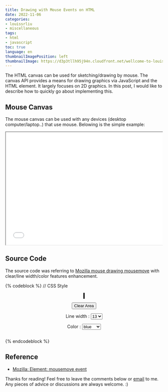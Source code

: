 ```yaml
---
title: Drawing with Mouse Events on HTML
date: 2022-11-06
categories:
- louissrliu
- miscellaneous
tags:
- html
- javascript
toc: true
language: en
thumbnailImagePosition: left
thumbnailImage: https://d3p3tllh95j94n.cloudfront.net/wellcome-to-louissrliu/castle.jpeg
---
```


The HTML canvas can be used for sketching/drawing by mouse. The canvas API provides a means for drawing graphics via JavaScript and the HTML element. It largely focuses on 2D graphics. In this post, I would like to describe how to quickly go about implementing this.

<!-- more -->

## Mouse Canvas ##

The mouse canvas can be used with any devices (desktop computer/laptop..) that use mouse. Belowing is the simple example:

<div style="overflow-x:auto;">
    <iframe src="/javascript/canvas/mouse_canvas.html" style="width:100%; height:360px", title="add-default-marker"></iframe>
</div>

## Source Code ##

The source code was referring to [Mozilla mouse drawing mousemove][mouse] with clear/line width/color features enhancement.

{% codeblock %}
// CSS Style
<style>
#canvas_div {
    text-align: center;
    display: block;
    margin-left: auto;
    margin-right: auto;
}
canvas {
  border: 2px solid black;
}
</style>

<div id="canvas_div" style="overflow-x: auto;">
<canvas id="canvas" width="900" height="360"></canvas>

<button onclick="javascript:clearArea();return false;">Clear Area</button>

Line width : <select id="selWidth">
    <option value="11">11</option>
    <option value="13" selected="selected">13</option>
    <option value="15">15</option>
</select>

Color : <select id="selColor">
    <option value="black">black</option>
    <option value="blue" selected="selected">blue</option>
    <option value="red">red</option>
    <option value="green">green</option>
    <option value="yellow">yellow</option>
    <option value="gray">gray</option>
</select>
</div>

<script>
// When true, moving the mouse draws on the canvas
let isDrawing = false;
let x = 0;
let y = 0;

const canvas = document.getElementById('canvas');
const context = canvas.getContext('2d');

// event.offsetX, event.offsetY gives the (x,y) offset from the edge of the canvas.

// Add the event listeners for mousedown, mousemove, and mouseup
canvas.addEventListener('mousedown', (e) => {
  x = e.offsetX;
  y = e.offsetY;
  isDrawing = true;
});

canvas.addEventListener('mousemove', (e) => {
  if (isDrawing) {
    drawLine(context, x, y, e.offsetX, e.offsetY);
    x = e.offsetX;
    y = e.offsetY;
  }
});

canvas.addEventListener('mouseup', (e) => {
  if (isDrawing) {
    drawLine(context, x, y, e.offsetX, e.offsetY);
    x = 0;
    y = 0;
    isDrawing = false;
  }
});

function drawLine(context, x1, y1, x2, y2) {
  context.beginPath();
  context.strokeStyle = document.getElementById('selColor').value;
  context.lineWidth = document.getElementById('selWidth').value;
  context.lineJoin = "round";
  context.moveTo(x1, y1);
  context.lineTo(x2, y2);
  context.closePath();
  context.stroke();
}

function clearArea() {
    context.setTransform(1, 0, 0, 1, 0, 0);
    context.clearRect(0, 0, context.canvas.width, context.canvas.height);
}
</script>
{% endcodeblock %}

## Reference ##

+ [Mozilla: Element: mousemove event](https://developer.mozilla.org/en-US/docs/Web/API/Element/mousemove_event)

[mouse]:https://developer.mozilla.org/en-US/docs/Web/API/Element/mousemove_event "https://developer.mozilla.org/en-US/docs/Web/API/Element/mousemove_event"

<p>Thanks for reading! Feel free to leave the comments below or <a href="mailto:shirong0419@icloud.com">email</a> to me. Any pieces of advice or discussions are always welcome. :)</p>
